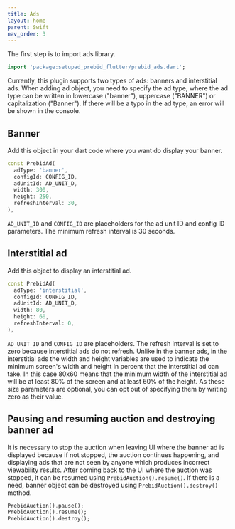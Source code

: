 ```yaml
---
title: Ads
layout: home
parent: Swift
nav_order: 3
---
```

The first step is to import ads library.
```dart
import 'package:setupad_prebid_flutter/prebid_ads.dart';
```
Currently, this plugin supports two types of ads: banners and interstitial ads. When adding ad object, you need to specify the ad type, where the ad type can be written in lowercase ("banner"), uppercase ("BANNER") or capitalization ("Banner"). If there will be a typo in the ad type, an error will be shown in the console. 

## Banner
Add this object in your dart code where you want do display your banner. 
```dart
const PrebidAd(
  adType: 'banner',
  configId: CONFIG_ID,
  adUnitId: AD_UNIT_D,
  width: 300,
  height: 250,
  refreshInterval: 30,
),
```
`AD_UNIT_ID` and `CONFIG_ID` are placeholders for the ad unit ID and config ID parameters. The minimum refresh interval is 30 seconds.

## Interstitial ad
Add this object to display an interstitial ad.
```dart
const PrebidAd(
  adType: 'interstitial',
  configId: CONFIG_ID,
  adUnitId: AD_UNIT_D,
  width: 80,
  height: 60,
  refreshInterval: 0,
),
```
`AD_UNIT_ID` and `CONFIG_ID` are placeholders. The refresh interval is set to zero because interstitial ads do not refresh. Unlike in the banner ads, in the interstitial ads the width and height variables are used to indicate the minimum screen's width and height in percent that the interstitial ad can take. In this case 80x60 means that the minimum width of the interstitial ad will be at least 80% of the screen and at least 60% of the height. As these size parameters are optional, you can opt out of specifying them by writing zero as their value. 

## Pausing and resuming auction and destroying banner ad
It is necessary to stop the auction when leaving UI where the banner ad is displayed because if not stopped, the auction continues happening, and displaying ads that are not seen by anyone which produces incorrect viewability results. After coming back to the UI where the auction was stopped, it can be resumed using `PrebidAuction().resume()`. If there is a need, banner object can be destroyed using `PrebidAuction().destroy()` method.

```dart
PrebidAuction().pause();
PrebidAuction().resume();
PrebidAuction().destroy();
```
